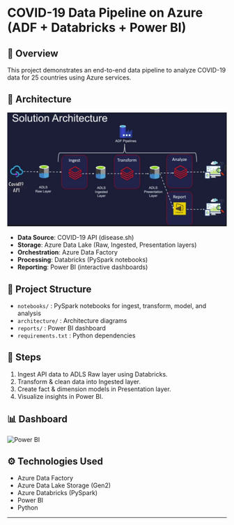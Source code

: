 # COVID-19 Data Pipeline on Azure (ADF + Databricks + Power BI)

## 📌 Overview
This project demonstrates an end-to-end data pipeline to analyze COVID-19 data for 25 countries using Azure services.

## 🚀 Architecture
![Architecture Diagram](Architecture-Covid19.jpg)

- **Data Source**: COVID-19 API (disease.sh)
- **Storage**: Azure Data Lake (Raw, Ingested, Presentation layers)
- **Orchestration**: Azure Data Factory
- **Processing**: Databricks (PySpark notebooks)
- **Reporting**: Power BI (interactive dashboards)

## 📂 Project Structure
- `notebooks/` : PySpark notebooks for ingest, transform, model, and analysis
- `architecture/` : Architecture diagrams
- `reports/` : Power BI dashboard 
- `requirements.txt` : Python dependencies

## 🔑 Steps
1. Ingest API data to ADLS Raw layer using Databricks.
2. Transform & clean data into Ingested layer.
3. Create fact & dimension models in Presentation layer.
4. Visualize insights in Power BI.

## 📊 Dashboard
![Power BI](reports/PowerBI-Dashboard.png)

## ⚙️ Technologies Used
- Azure Data Factory
- Azure Data Lake Storage (Gen2)
- Azure Databricks (PySpark)
- Power BI
- Python

---
